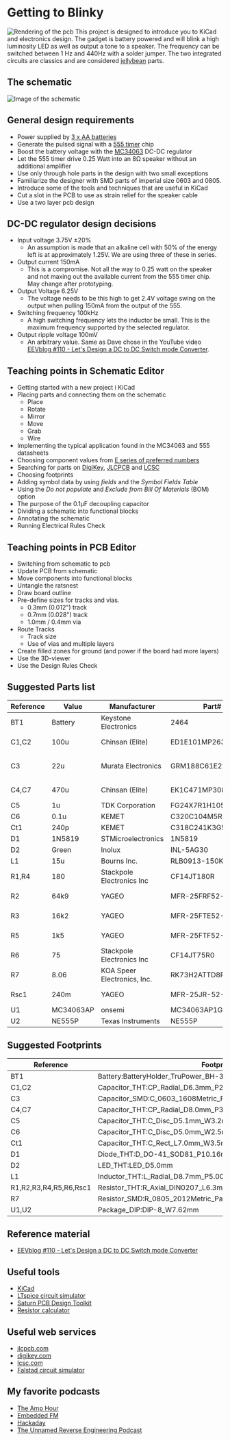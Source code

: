 # Getting to Blinky
![Rendering of the pcb](/graphics/pcb_render.png)
This project is designed to introduce you to KiCad and electronics design. The gadget is battery powered and will blink a high luminosity LED as well as output a tone to a speaker. The frequency can be switched between 1 Hz and 440Hz with a solder jumper. The two integrated circuits are classics and are considered [jellybean](https://forum.digikey.com/t/what-are-jellybean-electronic-components/46180) parts.

## The schematic
![Image of the schematic](/graphics/schematic.png)

## General design requirements
* Power supplied by [3 x AA batteries](https://www.digikey.no/en/products/detail/keystone-electronics/2464/303813)
* Generate the pulsed signal with a [555 timer](/datasheets/ne555.pdf) chip
* Boost the battery voltage with the [MC34063](/datasheets/MC34063A-D.pdf) DC-DC regulator
* Let the 555 timer drive 0.25 Watt into an 8Ω speaker without an additional amplifier
* Use only through hole parts in the design with two small exceptions
* Familiarize the designer with SMD parts of imperial size 0603 and 0805.
* Introduce some of the tools and techniques that are useful in KiCad
* Cut a slot in the PCB to use as strain relief for the speaker cable
* Use a two layer pcb design

## DC-DC regulator design decisions
* Input voltage 3.75V ±20%
    * An assumption is made that an alkaline cell with 50% of the energy left is at approximately 1.25V. We are using three of these in series.
* Output current 150mA
    * This is a compromise. Not all the way to 0.25 watt on the speaker and not maxing out the available current from the 555 timer chip. May change after prototyping.
* Output Voltage 6.25V
    * The voltage needs to be this high to get 2.4V voltage swing on the output when pulling 150mA from the output of the 555.
* Switching frequency 100kHz
    * A high switching frequency lets the inductor be small. This is the maximum frequency supported by the selected regulator.
* Output ripple voltage 100mV
    * An arbitrary value. Same as Dave chose in the YouTube video [EEVblog #110 - Let's Design a DC to DC Switch mode Converter](https://youtu.be/qGp82xhybs4).


## Teaching points in Schematic Editor
* Getting started with a new project i KiCad
* Placing parts and connecting them on the schematic
    * Place
    * Rotate
    * Mirror
    * Move
    * Grab
    * Wire
* Implementing the typical application found in the MC34063 and 555 datasheets
* Choosing component values from [E series of preferred numbers](https://en.wikipedia.org/wiki/E_series_of_preferred_numbers)
* Searching for parts on [DigiKey](https://digikey.com), [JLCPCB](https://jlcpcb.com/parts) and [LCSC](https://www.lcsc.com/)
* Choosing footprints
* Adding symbol data by using *fields* and the *Symbol Fields Table*
* Using the *Do not populate* and *Exclude from Bill Of Materials* (BOM) option
* The purpose of the 0.1µF decoupling capacitor
* Dividing a schematic into functional blocks
* Annotating the schematic
* Running Electrical Rules Check


## Teaching points in PCB Editor
* Switching from schematic to pcb
* Update PCB from schematic
* Move components into functional blocks
* Untangle the ratsnest
* Draw board outline
* Pre-define sizes for tracks and vias.
    * 0.3mm (0.012") track
    * 0.7mm (0.028") track
    * 1.0mm / 0.4mm via
* Route Tracks
    * Track size
    * Use of vias and multiple layers
* Create filled zones for ground (and power if the board had more layers)
* Use the 3D-viewer
* Use the Design Rules Check


## Suggested Parts list
|Reference |Value    |Manufacturer               |Part#             |DigiKey#                   |Qty|
|----------|---------|---------------------------|------------------|---------------------------|---|
|BT1       |Battery  |Keystone Electronics       |2464              |36-2464-ND                 |  1|
|C1,C2     |100u     |Chinsan (Elite)            |ED1E101MP26311U   |4191-ED1E101MP26311UCT-ND  |  2|
|C3        |22u      |Murata Electronics         |GRM188C61E226ME01J|490-GRM188C61E226ME01JCT-ND|  1|
|C4,C7     |470u     |Chinsan (Elite)            |EK1C471MP30812    |4191-EK1C471MP30812CT-ND   |  2|
|C5        |1u       |TDK Corporation            |FG24X7R1H105KRT06 |445-173374-1-ND            |  1|
|C6        |0.1u     |KEMET                      |C320C104M5R5TA    |399-9776-ND                |  1|
|Ct1       |240p     |KEMET                      |C318C241K3G5TA    |C318C241K3G5TA-ND          |  1|
|D1        |1N5819   |STMicroelectronics         |1N5819            |497-6610-1-ND              |  1|
|D2        |Green    |Inolux                     |INL-5AG30         |1830-1011-ND               |  1|
|L1        |15u      |Bourns Inc.                |RLB0913-150K      |RLB0913-150K-ND            |  1|
|R1,R4     |180      |Stackpole Electronics Inc  |CF14JT180R        |CF14JT180RCT-ND            |  2|
|R2        |64k9     |YAGEO                      |MFR-25FRF52-64K9  |13-MFR-25FRF52-64K9CT-ND   |  1|
|R3        |16k2     |YAGEO                      |MFR-25FTE52-16K2  |13-MFR-25FTE52-16K2CT-ND   |  1|
|R5        |1k5      |YAGEO                      |MFR-25FTF52-1K5   |13-MFR-25FTF52-1K5CT-ND    |  1|
|R6        |75       |Stackpole Electronics Inc  |CF14JT75R0        |CF14JT75R0CT-ND            |  1|
|R7        |8.06     |KOA Speer Electronics, Inc.|RK73H2ATTD8R06F   |2019-RK73H2ATTD8R06FCT-ND  |  1|
|Rsc1      |240m     |YAGEO                      |MFR-25JR-52-0R24  |13-MFR-25JR-52-0R24CT-ND   |  1|
|U1        |MC34063AP|onsemi                     |MC34063AP1G       |MC34063AP1GOS-ND           |  1|
|U2        |NE555P   |Texas Instruments          |NE555P            |296-NE555P-ND              |  1|


## Suggested Footprints
|Reference             |Footprint                                                     |
|----------------------|--------------------------------------------------------------|
|BT1                   |Battery:BatteryHolder_TruPower_BH-331P_3xAA                   |
|C1,C2                 |Capacitor_THT:CP_Radial_D6.3mm_P2.50mm                        |
|C3                    |Capacitor_SMD:C_0603_1608Metric_Pad1.08x0.95mm_HandSolder     |
|C4,C7                 |Capacitor_THT:CP_Radial_D8.0mm_P3.50mm                        |
|C5                    |Capacitor_THT:C_Disc_D5.1mm_W3.2mm_P5.00mm                    |
|C6                    |Capacitor_THT:C_Disc_D5.0mm_W2.5mm_P2.50mm                    |
|Ct1                   |Capacitor_THT:C_Rect_L7.0mm_W3.5mm_P5.00mm                    |
|D1                    |Diode_THT:D_DO-41_SOD81_P10.16mm_Horizontal                   |
|D2                    |LED_THT:LED_D5.0mm                                            |
|L1                    |Inductor_THT:L_Radial_D8.7mm_P5.00mm_Fastron_07HCP            |
|R1,R2,R3,R4,R5,R6,Rsc1|Resistor_THT:R_Axial_DIN0207_L6.3mm_D2.5mm_P10.16mm_Horizontal|
|R7                    |Resistor_SMD:R_0805_2012Metric_Pad1.20x1.40mm_HandSolder      |
|U1,U2                 |Package_DIP:DIP-8_W7.62mm                                     |


## Reference material
* [EEVblog #110 - Let's Design a DC to DC Switch mode Converter](https://youtu.be/qGp82xhybs4)


## Useful tools
* [KiCad](https://www.kicad.org/)
* [LTspice circuit simulator](https://www.analog.com/en/resources/design-tools-and-calculators/ltspice-simulator.html)
* [Saturn PCB Design Toolkit](https://saturnpcb.com/saturn-pcb-toolkit/)
* [Resistor calculator](https://damien.douxchamps.net/elec/resdiv/)


## Useful web services
* [jlcpcb.com](https://jlcpcb.com/)
* [digikey.com](https://www.digikey.com)
* [lcsc.com](https://www.lcsc.com/)
* [Falstad circuit simulator](https://www.falstad.com/circuit/circuitjs.html)


## My favorite podcasts
* [The Amp Hour](https://theamphour.com/)
* [Embedded FM](https://embedded.fm/)
* [Hackaday](https://hackaday.com/tag/hackaday-podcast/)
* [The Unnamed Reverse Engineering Podcast](https://unnamedre.com/)